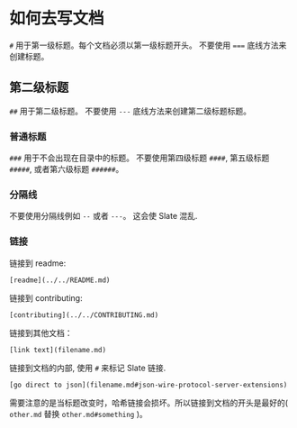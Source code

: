 # 如何去写文档

`#` 用于第一级标题。每个文档必须以第一级标题开头。
不要使用 `===` 底线方法来创建标题。

## 第二级标题

`##` 用于第二级标题。 不要使用 `---` 底线方法来创建第二级标题标题。

### 普通标题

`###` 用于不会出现在目录中的标题。
不要使用第四级标题 `####`, 第五级标题 `#####`, 或者第六级标题 `######`。

### 分隔线

不要使用分隔线例如 `--` 或者 `---`。 这会使 Slate 混乱.

### 链接

链接到 readme:

`[readme](../../README.md)`

链接到 contributing:

`[contributing](../../CONTRIBUTING.md)`

链接到其他文档：

`[link text](filename.md)`

链接到文档的内部, 使用 `#` 来标记 Slate 链接.

`[go direct to json](filename.md#json-wire-protocol-server-extensions)`

需要注意的是当标题改变时，哈希链接会损坏。所以链接到文档的开头是最好的( `other.md` 替换 `other.md#something` )。
